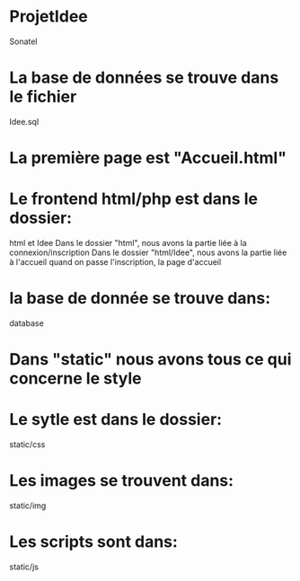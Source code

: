 # ProjetIdee
Sonatel

# La base de données se trouve dans le fichier 
Idee.sql

# La première page est "Accueil.html"

# Le frontend html/php est dans le dossier:
html et Idee
Dans le dossier "html", nous avons la partie liée à la connexion/inscription 
Dans le dossier "html/Idee", nous avons la partie liée à l'accueil quand on passe l'inscription, la page d'accueil 

# la base de donnée se trouve dans: 
database

# Dans "static" nous avons tous ce qui concerne le style 

# Le sytle est dans le dossier:
static/css

# Les images se trouvent dans:
static/img

# Les scripts sont dans:
static/js

